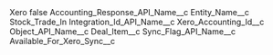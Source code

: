 <?xml version="1.0" encoding="UTF-8"?>
<CustomMetadata xmlns="http://soap.sforce.com/2006/04/metadata" xmlns:xsi="http://www.w3.org/2001/XMLSchema-instance" xmlns:xsd="http://www.w3.org/2001/XMLSchema">
    <label>Xero</label>
    <protected>false</protected>
    <values>
        <field>Accounting_Response_API_Name__c</field>
        <value xsi:nil="true"/>
    </values>
    <values>
        <field>Entity_Name__c</field>
        <value xsi:type="xsd:string">Stock_Trade_In</value>
    </values>
    <values>
        <field>Integration_Id_API_Name__c</field>
        <value xsi:type="xsd:string">Xero_Accounting_Id__c</value>
    </values>
    <values>
        <field>Object_API_Name__c</field>
        <value xsi:type="xsd:string">Deal_Item__c</value>
    </values>
    <values>
        <field>Sync_Flag_API_Name__c</field>
        <value xsi:type="xsd:string">Available_For_Xero_Sync__c</value>
    </values>
</CustomMetadata>
